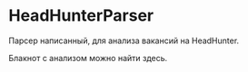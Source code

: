 # HeadHunterParser

Парсер написанный, для анализа вакансий на HeadHunter.

Блакнот с анализом можно найти здесь.
